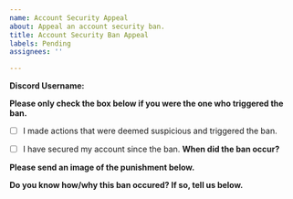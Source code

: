 ```yaml
---
name: Account Security Appeal
about: Appeal an account security ban.
title: Account Security Ban Appeal
labels: Pending
assignees: ''

---
```


**Discord Username:**

**Please only check the box below if you were the one who triggered the ban.**
- [ ] I made actions that were deemed suspicious and triggered the ban.

- [ ] I have secured my account since the ban.
**When did the ban occur?**


**Please send an image of the punishment below.**


**Do you know how/why this ban occured? If so, tell us below.**
